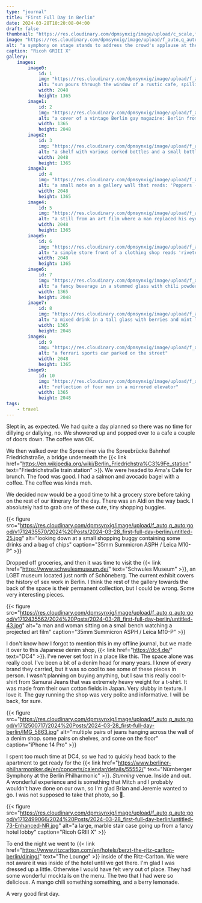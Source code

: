 ```yaml
---
type: "journal"
title: "First Full Day in Berlin"
date: 2024-03-28T10:20:08-04:00
draft: false
thumbnail: "https://res.cloudinary.com/dpmsynxig/image/upload/c_scale,f_auto,q_auto:good,w_740/v1712435577/2024%20Posts/2024-03-28_first-full-day-berlin/untitled-64.jpg"
image: "https://res.cloudinary.com/dpmsynxig/image/upload/f_auto,q_auto:good/v1712435577/2024%20Posts/2024-03-28_first-full-day-berlin/untitled-64.jpg"
alt: "a symphony on stage stands to address the crowd's applause at the end of their show"
caption: "Ricoh GRIII X"
gallery:
    images:
        image0:
            id: 1
            img: "https://res.cloudinary.com/dpmsynxig/image/upload/f_auto,q_auto:good/v1712503523/2024%20Posts/2024-03-28_first-full-day-berlin/untitled-11.jpg"
            alt: "sun pours through the window of a rustic cafe, spilling onto flowers on the window sill and cutlery on a table"
            width: 2048
            height: 1365
        image1:
            id: 2
            img: "https://res.cloudinary.com/dpmsynxig/image/upload/f_auto,q_auto:good/v1712435583/2024%20Posts/2024-03-28_first-full-day-berlin/untitled-10.jpg"
            alt: "a cover of a vintage Berlin gay magazine: Berlin from Behind"
            width: 1365
            height: 2048
        image2:
            id: 3
            img: "https://res.cloudinary.com/dpmsynxig/image/upload/f_auto,q_auto:good/v1712435575/2024%20Posts/2024-03-28_first-full-day-berlin/untitled-42.jpg"
            alt: "a shelf with various corked bottles and a small bottle of poppers that reads 'dumb bitch juice'"
            width: 2048
            height: 1365
        image3:
            id: 4
            img: "https://res.cloudinary.com/dpmsynxig/image/upload/f_auto,q_auto:good/v1712435579/2024%20Posts/2024-03-28_first-full-day-berlin/untitled-13.jpg"
            alt: "a small note on a gallery wall that reads: 'Poppers - I first got into poppers at work and now they are my drug of choice. I had this French client who always showed up to my flat immaculately dressed on a Monday afternoon. He liked to listen to Edith Piaf, huff poppers and get fisted. I'd be there, elbow-deep in his hairy ass, thinking 'what is my life?!' I've since introduced them to a lot of straight clients. You have to be careful though. I once passed the bottle to a client, looked over and he was drinking them!'"
            width: 2048
            height: 1365
        image4:
            id: 5
            img: "https://res.cloudinary.com/dpmsynxig/image/upload/f_auto,q_auto:good/v1712435566/2024%20Posts/2024-03-28_first-full-day-berlin/untitled-32.jpg"
            alt: "a still from an art film where a man replaced his eyes with anuses. he is in a threesome with two other men"
            width: 2048
            height: 1365
        image5:
            id: 6
            img: "https://res.cloudinary.com/dpmsynxig/image/upload/f_auto,q_auto:good/v1712435581/2024%20Posts/2024-03-28_first-full-day-berlin/untitled-63.jpg"
            alt: "a simple store front of a clothing shop reads 'riveted garments - DC4 - genuine quality'"
            width: 2048
            height: 1365
        image6:
            id: 7
            img: "https://res.cloudinary.com/dpmsynxig/image/upload/f_auto,q_auto:good/v1712435564/2024%20Posts/2024-03-28_first-full-day-berlin/untitled-77.jpg"
            alt: "a fancy beverage in a stemmed glass with chili powder dusted on the right side"
            width: 1365
            height: 2048
        image7:
            id: 8
            img: "https://res.cloudinary.com/dpmsynxig/image/upload/f_auto,q_auto:good/v1712435568/2024%20Posts/2024-03-28_first-full-day-berlin/untitled-81.jpg"
            alt: "a mixed drink in a tall glass with berries and mint leaves"
            width: 1365
            height: 2048
        image8:
            id: 9
            img: "https://res.cloudinary.com/dpmsynxig/image/upload/f_auto,q_auto:good/v1712435574/2024%20Posts/2024-03-28_first-full-day-berlin/untitled-85.jpg"
            alt: "a ferrari sports car parked on the street"
            width: 2048
            height: 1365
        image9:
            id: 10
            img: "https://res.cloudinary.com/dpmsynxig/image/upload/f_auto,q_auto:good/v1712435572/2024%20Posts/2024-03-28_first-full-day-berlin/untitled-88.jpg"
            alt: "reflection of four men in a mirrored elevator"
            width: 1365
            height: 2048
tags:
    - travel
---
```


Slept in, as expected. We had quite a day planned so there was no time for dillying _or_ dallying, no. We showered up and popped over to a cafe a couple of doors down. The coffee was OK.

We then walked over the Spree river via the Spreebrücke Bahnhof Friedrichstraße, a bridge underneath the {{< link href="https://en.wikipedia.org/wiki/Berlin_Friedrichstra%C3%9Fe_station" text="Friedrichstraße train station" >}}. We were headed to Ama's Cafe for brunch. The food was good. I had a salmon and avocado bagel with a coffee. The coffee was kinda meh.

We decided now would be a good time to hit a grocery store before taking on the rest of our itinerary for the day. There was an Aldi on the way back. I absolutely had to grab one of these cute, tiny shopping buggies.

{{< figure src="https://res.cloudinary.com/dpmsynxig/image/upload/f_auto,q_auto:good/v1712435570/2024%20Posts/2024-03-28_first-full-day-berlin/untitled-25.jpg" alt="looking down at a small shopping buggy containing some drinks and a bag of chips" caption="35mm Summicron ASPH / Leica M10-P" >}}

Dropped off groceries, and then it was time to visit the {{< link href="https://www.schwulesmuseum.de/" text="Schwules Museum" >}}, an LGBT museum located just north of Schöneberg. The current exhibit covers the history of sex work in Berlin. I think the rest of the gallery towards the back of the space is their permanent collection, but I could be wrong. Some very interesting pieces.

{{< figure src="https://res.cloudinary.com/dpmsynxig/image/upload/f_auto,q_auto:good/v1712435562/2024%20Posts/2024-03-28_first-full-day-berlin/untitled-43.jpg" alt="a man and woman sitting on a small bench watching a projected art film" caption="35mm Summicron ASPH / Leica M10-P" >}}

I don't know how I forgot to mention this in my offline journal, but we made it over to this Japanese denim shop, {{< link href="https://dc4.de/" text="DC4" >}}. I've never set foot in a place like this. The space alone was really cool. I've been a bit of a denim head for many years. I knew of every brand they carried, but it was so cool to see some of these pieces in person. I wasn't planning on buying anything, but I saw this really cool t-shirt from Samurai Jeans that was extremely heavy weight for a t-shirt. It was made from their own cotton fields in Japan. Very slubby in texture. I love it. The guy running the shop was very polite and informative. I will be back, for sure.

{{< figure src="https://res.cloudinary.com/dpmsynxig/image/upload/f_auto,q_auto:good/v1712500717/2024%20Posts/2024-03-28_first-full-day-berlin/IMG_5863.jpg" alt="multiple pairs of jeans hanging across the wall of a denim shop. some pairs on shelves, and some on the floor" caption="iPhone 14 Pro" >}}

I spent too much time at DC4, so we had to quickly head back to the apartment to get ready for the {{< link href="https://www.berliner-philharmoniker.de/en/concerts/calendar/details/55552/" text="Nürnberger Symphony at the Berlin Philharmonic" >}}. _Stunning_ venue. Inside and out. A wonderful experience and is something that Mitch and I probably wouldn't have done on our own, so I'm glad Brian and Jeremie wanted to go. I was not supposed to take that photo, so 🤫.

{{< figure src="https://res.cloudinary.com/dpmsynxig/image/upload/f_auto,q_auto:good/v1712499066/2024%20Posts/2024-03-28_first-full-day-berlin/untitled-73-Enhanced-NR.jpg" alt="a large, marble stair case going up from a fancy hotel lobby" caption="Ricoh GRIII X" >}}

To end the night we went to {{< link href="https://www.ritzcarlton.com/en/hotels/berzt-the-ritz-carlton-berlin/dining/" text="The Lounge" >}} inside of the Ritz-Carlton. We were not aware it was inside of the hotel until we got there. I'm glad I was dressed up a little. Otherwise I would have felt very out of place. They had some wonderful mocktails on the menu. The two that I had were so delicious. A mango chili something something, and a berry lemonade.

A very good first day.

